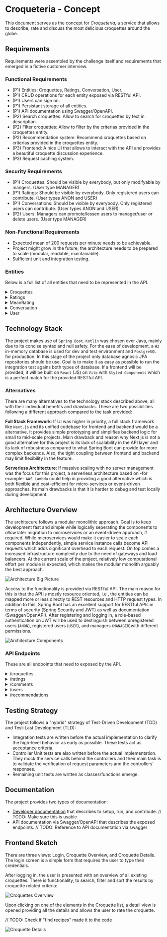 # Croqueteria - Concept

This document serves as the concept for _Croqueteria_, a service that allows to describe, rate and discuss the most delicious croquettes around the globe.

## Requirements

Requirements were assembled by the challenge itself and requirements that emerged in a fictive customer interview.

### Functional Requirements

- (P1) Entities: Croquettes, Ratings, Conversation, User.
- (P1) CRUD operations for each entity exposed via RESTful API.
- (P1) Users can sign on.
- (P1) Persistant storage of all entities.
- (P1) API documentation using Swagger/OpenAPI.
- (P2) Search croquettes: Allow to search for croquettes by text in description.
- (P2) Filter croquettes: Allow to filter by the criterias provided in the croquettes entity.
- (P2) Recommendation system: Recommend croquettes based on criterias provided in the croquettes entity.
- (P3) Frontend: A nice UI that allows to interact with the API and provides a beautiful croquette discussion experience.
- (P3) Request caching system.

### Security Requirements

- (P1) Croquettes: Should be visible by everybody, but only modifyable by mangers. (User type MANAGER)
- (P1) Ratings: Should be visible by everybody. Only registered users can contribute. (User types ANON and USER)
- (P1) Conversations: Should be visible by everybody. Only registered users can contribute. (User types ANON and USER)
- (P2) Users: Managers can promote/lessen users to manager/user or delete users. (User type MANAGER)

### Non-Functional Requirements

- Expected mean of 200 requests per minute needs to be achievable.
- Project might grow in the future; the architecture needs to be prepared to scale (modular, readable, maintainable).
- Sufficient unit and integration testing.

### Entities

Below is a full list of all entities that need to be represented in the API.

<details>
 <summary>Croquettes</summary>

> | Field          | Type         | Description                                                      |
> | -------------- | ------------ | ---------------------------------------------------------------- |
> | id             | Long Int     | Primary identifier.                                              |
> | country        | String       | Home of this type of croquette .                                 |
> | name           | String       | The name of the croquette, if available.                         |
> | description    | String       | Describes the croquettes and their ingrediences.                 |
> | crunchiness    | Int          | How crunchy is the croquette on a 1-5 scale?                     |
> | spiciness      | Int          | How spicy is the croquette on a 1-5 scale?                       |
> | vegan          | Boolean      | Is it vegan?                                                     |
> | form           | Enum<String> | cylindric, disk, ball, oval, or other.                           |
> | mean_rating_id | Long Int     | Reference to efficiently calculate mean rating of the croquette. |

</details>

<details>
 <summary>Ratings</summary>

> | Field        | Type     | Description                                           |
> | ------------ | -------- | ----------------------------------------------------- |
> | id           | Long Int | Primary identifier.                                   |
> | corquette_id | Long Int | Foreign key, linking to the croquette.                |
> | use_id       | Long Int | Foreign key, linking the user.                        |
> | rating       | Int      | 1-5 rating of a certain user for a certain croquette. |

</details>

<details>
 <summary>MeanRating</summary>

> | Field          | Type     | Description                                          |
> | -------------- | -------- | ---------------------------------------------------- |
> | id             | Long Int | Primary identifier.                                  |
> | corquette_id   | Long Int | Foreign key, linking to the croquette.               |
> | rating_sum     | Int      | Sum of all ratings added for a certain croquette.    |
> | num_of_ratings | Int      | Number of all ratings added for a certain croquette. |

</details>

<details>
 <summary>Conversation</summary>

> | Field        | Type      | Description                                      |
> | ------------ | --------- | ------------------------------------------------ |
> | id           | Long Int  | Primary identifier.                              |
> | corquette_id | Long Int  | Foreign key, linking to the croquette.           |
> | use_id       | Long Int  | Foreign key, linking the user.                   |
> | comment      | String    | Comment of a certain user to a certain croquette |
> | created_at   | Timestamp | Timestamp of creation.                           |

</details>

<details>
 <summary>User</summary>

> | Field    | Type     | Description                         |
> | -------- | -------- | ----------------------------------- |
> | id       | Long Int | Primary identifier.                 |
> | email    | String   | User's email, serving as user name. |
> | password | String   | Hashed user password.               |
> | role     | String   | User or Manager                     |

</details>

## Technology Stack

The project makes use of `Spring Boot`. `Kotlin` was chosen over Java, mainly due to its concise syntax and null safety. For the ease of development, a `H2` in-memory database is used for dev and test environment and `PostgreSQL` for production. In this stage of the project only database agnosic JPA repositories should be use. Goal is to make it as easy as possible to run the integration test agains both types of database. If a frontend will be provided, it will be built on `React` (JS) on `Vite` with `Styled Components` which is a perfect match for the provided RESTful API.

### Alternatives

There are many alternatives to the technology stack described above, all with their individual benefits and drawbacks. These are two possibilities following a different approach compared to the task provided:

**Full Stack Framework**: If UI was higher in priority, a full stack framework like `Next.js` and its unified codebase for frontend and backend would be a alternative. It provides simple prototyping and simplifies backend logic for small to mid-scale projects. Main drawback and reason why Next.js is not a good alternative for this project is its lack of scalability in the API layer and its lack of robustness compared to what Spring Boot can provide for more complex backends. Also, the tight coupling between frontend and backend may limit flexibility in the feature.

**Serverless Architecture**: If massive scaling with no server management was the focus for this project, a serverless architecture based on -for example- `AWS Lambda` could help in providing a good alternative which is both flexible and cost-efficient for micro-services or event-driven approaches. Its main drawbacks is that it is harder to debug and test locally during development.

## Architecture Overview

The architecure follows a modular monolithic approach. Goal is to keep development fast and simple while logically seperating the components to _allow_ later migration to microservices or an event-driven approach, if required. While microservices would make it easier to scale each components independently, simple service instance calls become API requests which adds significant overhead to each request. On top comes a increased infrastructure complexity due to the need of gateways and load balancers. At the current scale of the project, relatively low computational effort per module is expected, which makes the modular monolith arguably the best approach.

![Architecture Big Picture](img/architecure_bp.svg)

Access to the functionality is provided via RESTful API. The main reason for this is that the API is mostly resource oriented, i.e., the entities can be mapped more or less directly to REST resources and HTTP request types. In addition to this, Spring Boot has an excellent support for RESTful APIs in terms of security (Spring Security and JWT) as well as documentation (Swagger/OpenAPI). After registering and logging in, a role-based authentication on JWT will be used to destinguish between unregistered users (`ANON`), registered users (`USER`), and managers (`MANAGER`)with different permissions.

![Architecture Components](img/architecture_components.svg)

### API Endpoints

These are all endpoints that need to exposed by the API.

<details><summary>/croquettes</summary>

> | Request | Endpoint | Role    | Description                                                                   |
> | ------- | -------- | ------- | ----------------------------------------------------------------------------- |
> | GET     | `/{id?}` | Any     | Returns all (sorted/filtered) croquettes or a single one if `id` is provided. |
> | POST    | `/`      | Manager | Creates a new croquette.                                                      |
> | PUT     | `/{id}`  | Manager | Update an existing croquette referenced by `id`.                              |
> | DELETE  | `/{id}`  | Manager | Deletes an existing croquette, referenced by `id`.                            |

- Fields to sort by ascending and descending: `rating`, `spiciness`, `crunchiness`, `name`.
- Fields to filter by: `mean_rating` (>=), `vegan`, `form`, `description` (contains keyword).

</details>
<details><summary> /ratings</summary>

> | Request | Endpoint | Role | Description                                                               |
> | ------- | -------- | ---- | ------------------------------------------------------------------------- |
> | GET     | `/{id?}` | Any  | Returns all (filtered) ratings or a single one if `id` is provided.       |
> | POST    | `/`      | User | Adds a new croquette rating. Triggers updating MeanRating entity as well. |
> | PUT     | `/{id}`  | User | Update an existing rating referenced by `id`.                             |
> | DELETE  | `/{id}`  | User | Deletes an existing rating, referenced by `id`.                           |

- Fields to filter: `croquette_id`

</details>
<details><summary> /comments</summary>

> | Request | Endpoint | Role | Description                                                          |
> | ------- | -------- | ---- | -------------------------------------------------------------------- |
> | GET     | `/{id?}` | Any  | Returns all (filtered) comments or a single one if `id` is provided. |
> | POST    | `/`      | User | Adds a new croquette comment.                                        |
> | PUT     | `/{id}`  | User | Update an existing comment referenced by `id`.                       |
> | DELETE  | `/{id}`  | User | Deletes an existing comment, referenced by `id`.                     |

- Fields to filter: `croquette_id`

</details>
<details><summary> /users</summary>

> | Request | Endpoint | Role         | Description                                                                                   |
> | ------- | -------- | ------------ | --------------------------------------------------------------------------------------------- |
> | GET     | `/{id?}` | User/Manager | Returns all (filtered) users or a single one if `id` is provided and permissions are granted. |
> | POST    | `/`      | Any          | Registers a new user.                                                                         |
> | PUT     | `/{id}`  | Manager      | Update an existing user referenced by `id`.                                                   |
> | DELETE  | `/{id}`  | Manager      | Deletes an existing user, referenced by `id`.                                                 |

- Fields to filter: `role`

</details>
<details><summary> /recommendations</summary>

> | Request | Endpoint | Role | Description                                                                    |
> | ------- | -------- | ---- | ------------------------------------------------------------------------------ |
> | GET     | `/`      | Any  | Returns a list of corquettes that match best to the filter criterias provided. |

- Filter criterias that can be provided:`spiciness`, `crunchiness`, `mean_rating` (>=), `vegan`, `form`.

</details>

## Testing Strategy

The project follows a "hybrid" strategy of Test-Driven Development (TDD) and Test-Last Development (TLD):

- Integration tests are written before the actual implementation to clarify the high-level behavior as early as possible. These tests act as acceptance criteria.
- Controller Unit tests are also written before the actual implementation. They mock the service calls behind the controllers and their main task is to validate the verification of request parameters and the controllers' responses.
- Remaining unit tests are written as classes/functions emerge.

## Documentation

The project provides two types of documentation:

- [Developer documentation](https://github.com/dextreem/krokettenbude) that describes to setup, run, and contribute. // TODO: Make sure this is usable
- API documentation via Swagger/OpenAPI that describes the exposed endpoints. // TODO: Reference to API documentation via swagger

## Frontend Sketch

There are three views: Login, Croquette Overview, and Croquette Details. The login screen is a simple form that requires the user to type their credentials.

After logging in, the user is presented with an overview of all existing croquettes. There is functionality, to search, filter and sort the results by croquette related criteria:

![Croquettes Overview](img/frontend_overview.svg)

Upon clicking on one of the elements in the Croquette list, a detail view is opened providing all the details and allows the user to rate the croquette.

// TODO: Check if "find recipes" made it to the code

![Croquette Details](img/frontend_details.svg)
